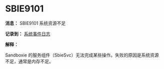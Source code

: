 # SBIE9101

**消息：** SBIE9101 系统资源不足

**记录到：** [系统事件日志](SystemEventLog.md)

**解释：**

Sandboxie 的服务组件（SbieSvc）无法完成某些操作。失败的原因是系统资源不足，通常是内存不足。